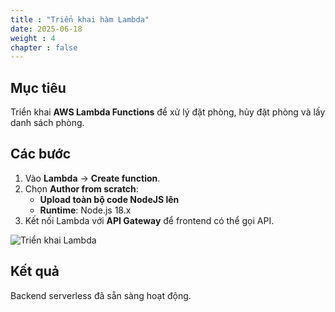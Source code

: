 ```yaml
---
title : "Triển khai hàm Lambda"
date: 2025-06-18
weight : 4
chapter : false
---
```


## Mục tiêu

Triển khai **AWS Lambda Functions** để xử lý đặt phòng, hủy đặt phòng và lấy danh sách phòng.

## Các bước

1. Vào **Lambda** → **Create function**.
2. Chọn **Author from scratch**:
   - **Upload toàn bộ code NodeJS lên**
   - **Runtime**: Node.js 18.x
3. Kết nối Lambda với **API Gateway** để frontend có thể gọi API.

![Triển khai Lambda](/images/3_4/1.png)

## Kết quả

Backend serverless đã sẵn sàng hoạt động.
